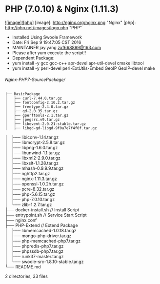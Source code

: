 PHP (7.0.10) & Nginx (1.11.3)
====
[![image]](http://nginx.org)[![php]](http://www.php.net/)
[image]: http://nginx.org/nginx.png "Nginx" [php]: http://php.net/images/logo.php "PHP"

* Installed Using Swoole Framework
* Date: Fri Sep  9 19:47:05 CST 2016
* MAINTAINER    jay.yang    zxf668899@163.com
* Please after yum execute the script!!
* Dependent Package:
* yum install -y gcc gcc-c++ apr-devel apr-util-devel cmake libtool 
* yum install -y perl-devel perl-ExtUtils-Embed GeoIP GeoIP-devel make

###### Nginx-PHP7-SourcePackage/
    ├── BasicPackage
    │   ├── curl-7.44.0.tar.gz
    │   ├── fontconfig-2.10.2.tar.gz
    │   ├── freetype-2.4.0.tar.gz
    │   ├── gd-2.0.35.tar.gz
    │   ├── gperftools-2.1.tar.gz
    │   ├── jpegsrc.v9.tar.gz
    │   ├── libevent-2.0.21-stable.tar.gz
    │   ├── libgd-gd-libgd-9f0a7e7f4f0f.tar.gz
│   ├── libiconv-1.14.tar.gz<br>
│   ├── libmcrypt-2.5.8.tar.gz<br>
│   ├── libpng-1.6.0.tar.gz<br>
│   ├── libunwind-1.1.tar.gz<br>
│   ├── libxml2-2.9.0.tar.gz<br>
│   ├── libxslt-1.1.28.tar.gz<br>
│   ├── mhash-0.9.9.9.tar.gz<br>
│   ├── nghttp2.tar.gz<br>
│   ├── nginx-1.11.3.tar.gz<br>
│   ├── openssl-1.0.2h.tar.gz<br>
│   ├── pcre-8.32.tar.gz<br>
│   ├── php-5.6.15.tar.gz<br>
│   ├── php-7.0.10.tar.gz<br>
│   └── zlib-1.2.7.tar.gz<br>
├── docker-install.sh  // Install Script<br>
├── entrypoint.sh //  Service Start Script<br>
├── nginx.conf<br>
├── PHP-Extend   //  Extend Package<br>
│   ├── libmemcached-1.0.18.tar.gz<br>
│   ├── mongo-php-driver.tar.gz<br>
│   ├── php-memcached-php7.tar.gz<br>
│   ├── phpredis-php7.tar.gz<br>
│   ├── phpssdb-php7.tar.gz<br>
│   ├── runkit7-master.tar.gz<br>
│   └── swoole-src-1.8.10-stable.tar.gz<br>
└── README.md<br>

2 directories, 33 files
